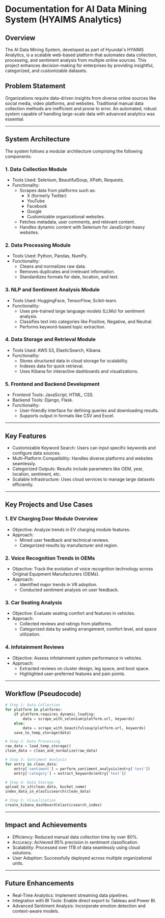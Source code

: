 # Documentation for AI Data Mining System (HYAIMS Analytics)

## Overview
The AI Data Mining System, developed as part of Hyundai's HYAIMS Analytics, is a scalable web-based platform that automates data collection, processing, and sentiment analysis from multiple online sources. This project enhances decision-making for enterprises by providing insightful, categorized, and customizable datasets.

## Problem Statement
Organizations require data-driven insights from diverse online sources like social media, video platforms, and websites. Traditional manual data collection methods are inefficient and prone to error. An automated, robust system capable of handling large-scale data with advanced analytics was essential.

---

## System Architecture
The system follows a modular architecture comprising the following components:

### 1. Data Collection Module
- Tools Used: Selenium, BeautifulSoup, XPath, Requests.
- Functionality:
  - Scrapes data from platforms such as:
    - X (formerly Twitter)
    - YouTube
    - Facebook
    - Google
    - Customizable organizational websites.
  - Fetches metadata, user comments, and relevant content.
  - Handles dynamic content with Selenium for JavaScript-heavy websites.

### 2. Data Processing Module
- Tools Used: Python, Pandas, NumPy.
- Functionality:
  - Cleans and normalizes raw data.
  - Removes duplicates and irrelevant information.
  - Standardizes formats for date, location, and text.

### 3. NLP and Sentiment Analysis Module
- Tools Used: HuggingFace, TensorFlow, Scikit-learn.
- Functionality:
  - Uses pre-trained large language models (LLMs) for sentiment analysis.
  - Classifies text into categories like Positive, Negative, and Neutral.
  - Performs keyword-based topic extraction.

### 4. Data Storage and Retrieval Module
- Tools Used: AWS S3, ElasticSearch, Kibana.
- Functionality:
  - Stores structured data in cloud storage for scalability.
  - Indexes data for quick retrieval.
  - Uses Kibana for interactive dashboards and visualizations.

### 5. Frontend and Backend Development
- Frontend Tools: JavaScript, HTML, CSS.
- Backend Tools: Django, Flask.
- Functionality:
  - User-friendly interface for defining queries and downloading results.
  - Supports output in formats like CSV and Excel.

---

## Key Features
- Customizable Keyword Search: Users can input specific keywords and configure data sources.
- Multi-Platform Compatibility: Handles diverse platforms and websites seamlessly.
- Categorized Outputs: Results include parameters like OEM, year, location, sentiment, etc.
- Scalable Infrastructure: Uses cloud services to manage large datasets efficiently.

---

## Key Projects and Use Cases
### 1. EV Charging Door Module Overview
- Objective: Analyze trends in EV charging module features.
- Approach:
  - Mined user feedback and technical reviews.
  - Categorized results by manufacturer and region.

### 2. Voice Recognition Trends in OEMs
- Objective: Track the evolution of voice recognition technology across Original Equipment Manufacturers (OEMs).
- Approach:
  - Identified major trends in VR adoption.
  - Conducted sentiment analysis on user feedback.

### 3. Car Seating Analysis
- Objective: Evaluate seating comfort and features in vehicles.
- Approach:
  - Collected reviews and ratings from platforms.
  - Categorized data by seating arrangement, comfort level, and space utilization.

### 4. Infotainment Reviews
- Objective: Assess infotainment system performance in vehicles.
- Approach:
  - Extracted reviews on cluster design, leg space, and boot space.
  - Highlighted user-preferred features and pain points.

---

## Workflow (Pseudocode)
```python
# Step 1: Data Collection
for platform in platforms:
    if platform.requires_dynamic_loading:
        data = scrape_with_selenium(platform.url, keywords)
    else:
        data = scrape_with_beautifulsoup(platform.url, keywords)
    save_to_temp_storage(data)

# Step 2: Data Processing
raw_data = load_temp_storage()
clean_data = clean_and_normalize(raw_data)

# Step 3: Sentiment Analysis
for entry in clean_data:
    entry['sentiment'] = perform_sentiment_analysis(entry['text'])
    entry['category'] = extract_keywords(entry['text'])

# Step 4: Data Storage
upload_to_s3(clean_data, bucket_name)
index_data_in_elasticsearch(clean_data)

# Step 5: Visualization
create_kibana_dashboard(elasticsearch_index)
```

---

## Impact and Achievements
- Efficiency: Reduced manual data collection time by over 80%.
- Accuracy: Achieved 95% precision in sentiment classification.
- Scalability: Processed over 1TB of data seamlessly using cloud solutions.
- User Adoption: Successfully deployed across multiple organizational units.

---

## Future Enhancements
- Real-Time Analytics: Implement streaming data pipelines.
- Integration with BI Tools: Enable direct export to Tableau and Power BI.
- Advanced Sentiment Analysis: Incorporate emotion detection and context-aware models.

